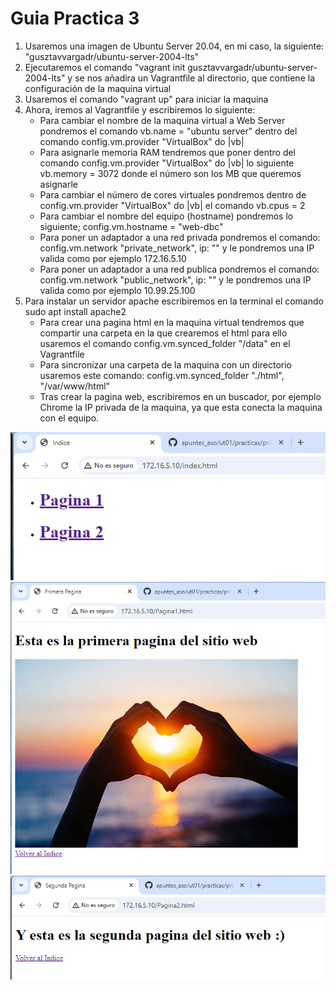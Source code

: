 # Guia Practica 3

1. Usaremos una imagen de Ubuntu Server 20.04, en mi caso, la siguiente: "gusztavvargadr/ubuntu-server-2004-lts"
2. Ejecutaremos el comando "vagrant init gusztavvargadr/ubuntu-server-2004-lts" y se nos añadira un Vagrantfile al directorio, que contiene la configuración de la maquina virtual
3. Usaremos el comando "vagrant up" para iniciar la maquina
4. Ahora, iremos al Vagrantfile y escribiremos lo siguiente:
    - Para cambiar el nombre de la maquina virtual a Web Server pondremos el comando vb.name = "ubuntu server" dentro del comando config.vm.provider "VirtualBox" do |vb|
    - Para asignarle memoria RAM tendremos que poner dentro del comando config.vm.provider "VirtualBox" do |vb| lo siguiente vb.memory = 3072 donde el número son los MB que queremos asignarle
    - Para cambiar el número de cores virtuales pondremos dentro de config.vm.provider "VirtualBox" do |vb| el comando vb.cpus = 2 
    - Para cambiar el nombre del equipo (hostname) pondremos lo siguiente; config.vm.hostname = "web-dbc"
    - Para poner un adaptador a una red privada pondremos el comando: config.vm.network "private_network", ip: "" y le pondremos una IP valida como por ejemplo 172.16.5.10
    - Para poner un adaptador a una red publica pondremos el comando: config.vm.network "public_network", ip: "" y le pondremos una IP valida como por ejemplo 10.99.25.100
5. Para instalar un servidor apache escribiremos en la terminal el comando sudo apt install apache2
    - Para crear una pagina html en la maquina virtual tendremos que compartir una carpeta en la que crearemos el html para ello usaremos el comando config.vm.synced_folder "/data" en el Vagrantfile
    - Para sincronizar una carpeta de la maquina con un directorio usaremos este comando: config.vm.synced_folder "./html", "/var/www/html"
    - Tras crear la pagina web, escribiremos en un buscador, por ejemplo Chrome la IP privada de la maquina, ya que esta conecta la maquina con el equipo.

![Principal](./PaginaPrincipal.png) 
![Primera](./PaginaImagen.png) 
![Segunda](./Pagina3.png)